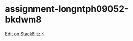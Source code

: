 # assignment-longntph09052-bkdwm8

[Edit on StackBlitz ⚡️](https://stackblitz.com/edit/assignment-longntph09052-bkdwm8)